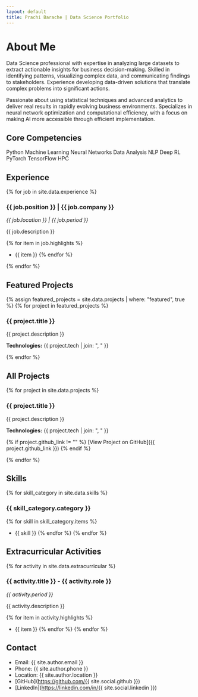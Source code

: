 ```yaml
---
layout: default
title: Prachi Barache | Data Science Portfolio
---
```


# About Me

Data Science professional with expertise in analyzing large datasets to extract actionable insights for business decision-making. Skilled in identifying patterns, visualizing complex data, and communicating findings to stakeholders. Experience developing data-driven solutions that translate complex problems into significant actions.

Passionate about using statistical techniques and advanced analytics to deliver real results in rapidly evolving business environments. Specializes in neural network optimization and computational efficiency, with a focus on making AI more accessible through efficient implementation.

## Core Competencies

<div class="skills-highlight">
  <span class="skill-tag">Python</span>
  <span class="skill-tag">Machine Learning</span>
  <span class="skill-tag">Neural Networks</span>
  <span class="skill-tag">Data Analysis</span>
  <span class="skill-tag">NLP</span>
  <span class="skill-tag">Deep RL</span>
  <span class="skill-tag">PyTorch</span>
  <span class="skill-tag">TensorFlow</span>
  <span class="skill-tag">HPC</span>
</div>

## Experience

{% for job in site.data.experience %}
### {{ job.position }} | {{ job.company }}
*{{ job.location }} | {{ job.period }}*

{{ job.description }}

{% for item in job.highlights %}
- {{ item }}
{% endfor %}

{% endfor %}

## Featured Projects

{% assign featured_projects = site.data.projects | where: "featured", true %}
{% for project in featured_projects %}
### {{ project.title }}
{{ project.description }}

**Technologies:** {{ project.tech | join: ", " }}

{% endfor %}

## All Projects

{% for project in site.data.projects %}
### {{ project.title }}
{{ project.description }}

**Technologies:** {{ project.tech | join: ", " }}

{% if project.github_link != "" %}
[View Project on GitHub]({{ project.github_link }})
{% endif %}

{% endfor %}

## Skills

{% for skill_category in site.data.skills %}
### {{ skill_category.category }}
{% for skill in skill_category.items %}
- {{ skill }}
{% endfor %}
{% endfor %}

## Extracurricular Activities

{% for activity in site.data.extracurricular %}
### {{ activity.title }} - {{ activity.role }}
*{{ activity.period }}*

{{ activity.description }}

{% for item in activity.highlights %}
- {{ item }}
{% endfor %}
{% endfor %}

## Contact

- Email: {{ site.author.email }}
- Phone: {{ site.author.phone }}
- Location: {{ site.author.location }}
- [GitHub](https://github.com/{{ site.social.github }})
- [LinkedIn](https://linkedin.com/in/{{ site.social.linkedin }})